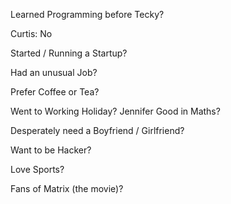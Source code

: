 Learned Programming before Tecky?

Curtis: No

Started / Running a Startup?

Had an unusual Job?

Prefer Coffee or Tea?

Went to Working Holiday?
Jennifer
Good in Maths?

Desperately need a Boyfriend / Girlfriend?

Want to be Hacker?

Love Sports?

Fans of Matrix (the movie)?
